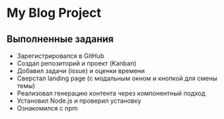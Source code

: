 # My Blog Project

## Выполненные задания
- Зарегистрировался в GitHub
- Создал репозиторий и проект (Kanban)
- Добавил задачи (issue) и оценки времени
- Сверстал landing page (с модальным окном и кнопкой для смены темы)
- Реализовал генерацию контента через компонентный подход
- Установил Node.js и проверил установку
- Ознакомился с npm
